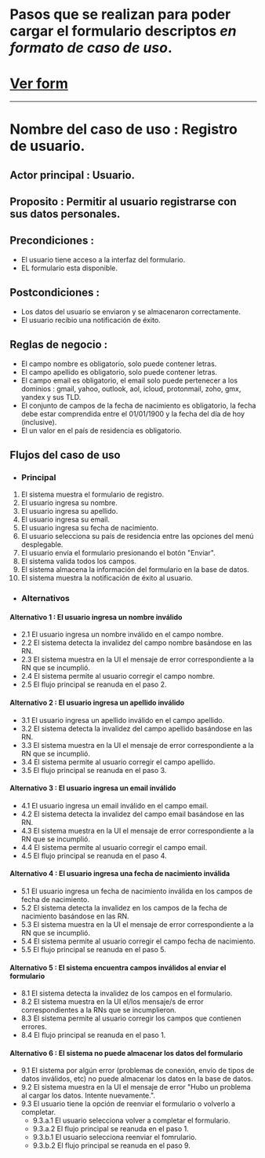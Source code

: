 # Pasos que se realizan para poder cargar el formulario descriptos *en formato de caso de uso*.
# <a href="https://davidoreiro97.github.io/ejercicioFormCILSA/" target="_blank">Ver form</a>
---
# Nombre del caso de uso : Registro de usuario.
## Actor principal : Usuario.
## Proposito : Permitir al usuario registrarse con sus datos personales.

## Precondiciones : 
  - El usuario tiene acceso a la interfaz del formulario.
  - EL formulario esta disponible.

## Postcondiciones :
  - Los datos del usuario se enviaron y se almacenaron correctamente.
  - El usuario recibio una notificación de éxito.

## Reglas de negocio : 
  - El campo nombre es obligatorio, solo puede contener letras.
  - El campo apellido es obligatorio, solo puede contener letras.
  - El campo email es obligatorio, el email solo puede pertenecer a los dominios : gmail, yahoo, outlook, aol, icloud, protonmail, zoho, gmx, yandex y sus TLD.
  - El conjunto de campos de la fecha de nacimiento es obligatorio, la fecha debe estar comprendida entre el 01/01/1900 y la fecha del día de hoy (inclusive).
  - El un valor en el país de residencia es obligatorio.
## Flujos del caso de uso
- ### Principal
1. El sistema muestra el formulario de registro.
2. El usuario ingresa su nombre.
3. El usuario ingresa su apellido.
4. El usuario ingresa su email.
5. El usuario ingresa su fecha de nacimiento.
6. El usuario selecciona su país de residencia entre las opciones del menú desplegable.
7. El usuario envía el formulario presionando el botón "Enviar".
8. El sistema valida todos los campos.
9. El sistema almacena la información del formulario en la base de datos.
10. El sistema muestra la notificación de éxito al usuario.
- ### Alternativos
#### Alternativo 1 : El usuario ingresa un __nombre inválido__
- 2.1 El usuario ingresa un nombre inválido en el campo nombre.
- 2.2 El sistema detecta la invalidez del campo nombre basándose en las RN.
- 2.3 El sistema muestra en la UI el mensaje de error correspondiente a la RN que se incumplió.
- 2.4 El sistema permite al usuario corregir el campo nombre.
- 2.5 El flujo principal se reanuda en el paso 2.

#### Alternativo 2 : El usuario ingresa un __apellido inválido__
- 3.1 El usuario ingresa un apellido inválido en el campo apellido.
- 3.2 El sistema detecta la invalidez del campo apellido basándose en las RN.
- 3.3 El sistema muestra en la UI el mensaje de error correspondiente a la RN que se incumplió.
- 3.4 El sistema permite al usuario corregir el campo apellido.
- 3.5 El flujo principal se reanuda en el paso 3.

#### Alternativo 3 : El usuario ingresa un __email inválido__
- 4.1 El usuario ingresa un email inválido en el campo email.
- 4.2 El sistema detecta la invalidez del campo email basándose en las RN.
- 4.3 El sistema muestra en la UI el mensaje de error correspondiente a la RN que se incumplió.
- 4.4 El sistema permite al usuario corregir el campo email.
- 4.5 El flujo principal se reanuda en el paso 4.

#### Alternativo 4 : El usuario ingresa una __fecha de nacimiento inválida__
- 5.1 El usuario ingresa un fecha de nacimiento inválida en los campos de fecha de nacimiento.
- 5.2 El sistema detecta la invalidez en los campos de la fecha de nacimiento basándose en las RN.
- 5.3 El sistema muestra en la UI el mensaje de error correspondiente a la RN que se incumplió.
- 5.4 El sistema permite al usuario corregir el campo fecha de nacimiento.
- 5.5 El flujo principal se reanuda en el paso 5.

#### Alternativo 5 : El sistema encuentra __campos inválidos al enviar el formulario__
- 8.1 El sistema detecta la invalidez de los campos en el formulario.
- 8.2 El sistema muestra en la UI el/los mensaje/s de error correspondientes a la RNs que se incumplieron.
- 8.3 El sistema permite al usuario corregir los campos que contienen errores.
- 8.4 El flujo principal se reanuda en el paso 1.

#### Alternativo 6 : El sistema __no puede almacenar los datos del formulario__
- 9.1 El sistema por algún error (problemas de conexión, envío de tipos de datos inválidos, etc) no puede almacenar los datos en la base de datos.
- 9.2 El sistema muestra en la UI el mensaje de error "Hubo un problema al cargar los datos. Intente nuevamente.".
- 9.3 El usuario tiene la opción de reenviar el formulario o volverlo a completar.
  - 9.3.a.1 El usuario selecciona volver a completar el formulario.
  - 9.3.a.2 El flujo principal se reanuda en el paso 1.
  - 9.3.b.1 El usuario selecciona reenviar el fomrulario.
  - 9.3.b.2 El flujo principal se reanuda en el paso 9.
